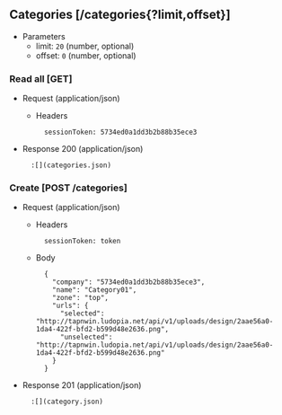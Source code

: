 ## Categories [/categories{?limit,offset}]

+ Parameters
    + limit: `20` (number, optional)
    + offset: `0` (number, optional)

### Read all [GET]

+ Request (application/json)

    + Headers

            sessionToken: 5734ed0a1dd3b2b88b35ece3

+ Response 200 (application/json)

        :[](categories.json)

### Create [POST /categories]

+ Request (application/json)

    + Headers

            sessionToken: token

    + Body

            {
              "company": "5734ed0a1dd3b2b88b35ece3",
              "name": "Category01",
              "zone": "top",
              "urls": {
                "selected": "http://tapnwin.ludopia.net/api/v1/uploads/design/2aae56a0-1da4-422f-bfd2-b599d48e2636.png",
                "unselected": "http://tapnwin.ludopia.net/api/v1/uploads/design/2aae56a0-1da4-422f-bfd2-b599d48e2636.png"
              }
            }

+ Response 201 (application/json)

        :[](category.json)
